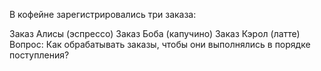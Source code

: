 В кофейне зарегистрировались три заказа:

Заказ Алисы (эспрессо)
Заказ Боба (капучино)
Заказ Кэрол (латте)
Вопрос:
Как обрабатывать заказы, чтобы они выполнялись в порядке поступления?